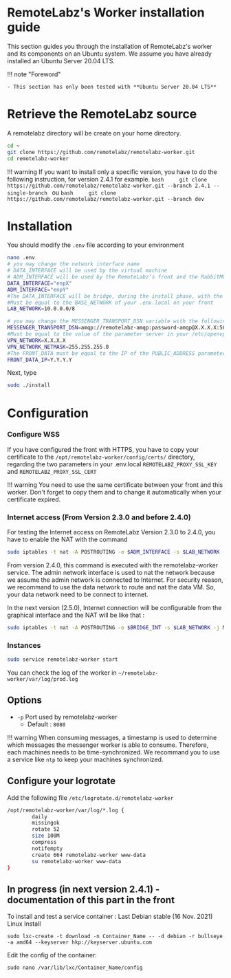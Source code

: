# RemoteLabz's Worker installation guide

This section guides you through the installation of RemoteLabz's worker and its components on an Ubuntu system. We assume you have already installed an Ubuntu Server 20.04 LTS.

!!! note "Foreword"

    - This section has only been tested with **Ubuntu Server 20.04 LTS**

# Retrieve the RemoteLabz source
A remotelabz directory will be create on your home directory.
```bash
cd ~
git clone https://github.com/remotelabz/remotelabz-worker.git
cd remotelabz-worker
```

!!! warning
    If you want to install only a specific version, you have to do the following instruction, for version 2.4.1 for example.
    ```bash    
    git clone https://github.com/remotelabz/remotelabz-worker.git --branch 2.4.1 --single-branch
    ```
    ou
    ```bash    
    git clone https://github.com/remotelabz/remotelabz-worker.git --branch dev
    ```

# Installation
You should modify the `.env` file according to your environment

``` bash
nano .env
# you may change the network interface name
# DATA_INTERFACE will be used by the virtual machine
# ADM_INTERFACE will be used by the RemoteLabz's front and the RabbitMQ to communicate with the worker. This interface is also used to ssh connexion
DATA_INTERFACE="enpX"
ADM_INTERFACE="enpY"
#The DATA_INTERFACE will be bridge, during the install phase, with the br-worker-data interface (which will be an OVS)
#Must be equal to the BASE_NETWORK of your .env.local on your front
LAB_NETWORK=10.0.0.0/8

# you may change the MESSENGER_TRANSPORT_DSN variable with the following, with your credentials, and the RabbitMQ IP or its FQDN. If the RabbitMQ is on your front, you have to use the adm network 
MESSENGER_TRANSPORT_DSN=amqp://remotelabz-amqp:password-amqp@X.X.X.X:5672/%2f/messages
#Must be equal to the value of the parameter server in your /etc/openvpn/server/server.conf on your Front
VPN_NETWORK=X.X.X.X
VPN_NETWORK_NETMASK=255.255.255.0
#The FRONT_DATA must be equal to the IP of the PUBLIC_ADDRESS parameter of the .env.local from the Front 
FRONT_DATA_IP=Y.Y.Y.Y
```
Next, type 
```bash
sudo ./install
```
# Configuration
### Configure WSS
If you have configured the front with HTTPS, you have to copy your certificate to the `/opt/remotelabz-worker/config/certs/` directory, regarding the two parameters in your .env.local
`REMOTELABZ_PROXY_SSL_KEY` and `REMOTELABZ_PROXY_SSL_CERT`

!!! warning
    You need to use the same certificate between your front and this worker. Don't forget to copy them and to change it automatically when your certificate expired.

### Internet access (From Version 2.3.0 and before 2.4.0)
For testing the Internet access on RemoteLabz Version 2.3.0 to 2.4.0, you have to enable the NAT with the command
```bash
sudo iptables -t nat -A POSTROUTING -o $ADM_INTERFACE -s $LAB_NETWORK -j MASQUERADE
```
From version 2.4.0, this command is executed with the remotelabz-worker service. The admin network interface is used to nat the network because we assume the admin network is connected to Internet. For security reason, we recommand to use the data network to route and nat the data VM. So, your data network need to be connect to internet.

In the next version (2.5.0), Internet connection will be configurable from the graphical interface and the NAT will be like that :
```bash
sudo iptables -t nat -A POSTROUTING -o $BRIDGE_INT -s $LAB_NETWORK -j MASQUERADE
```

### Instances
```bash
sudo service remotelabz-worker start
```

You can check the log of the worker in `~/remotelabz-worker/var/log/prod.log`

## Options

- `-p` Port used by remotelabz-worker
    - Default : `8080`

!!! warning
    When consuming messages, a timestamp is used to determine which messages the messenger worker is able to consume. Therefore, each machines needs to be time-synchronized. We recommand you to use a service like `ntp` to keep your machines synchronized.

## Configure your logrotate
Add the following file `/etc/logrotate.d/remotelabz-worker`

```bash
/opt/remotelabz-worker/var/log/*.log {
        daily
        missingok
        rotate 52
        size 100M
        compress
        notifempty
        create 664 remotelabz-worker www-data
        su remotelabz-worker www-data
}
```
## In progress (in next version 2.4.1) - documentation of this part in the front
To install and test a service container :
Last Debian stable (16 Nov. 2021) Linux Install
```
sudo lxc-create -t download -n Container_Name -- -d debian -r bullseye -a amd64 --keyserver hkp://keyserver.ubuntu.com
```
Edit the config of the container:
```
sudo nano /var/lib/lxc/Container_Name/config
```

